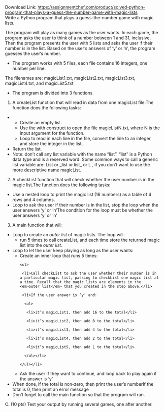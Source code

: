 Download Link: https://assignmentchef.com/product/solved-python-program-that-plays-a-guess-the-number-game-with-magic-lists
<br>
Write a Python program that plays a guess-the-number game with magic lists.

The program will play as many games as the user wants. In each game, the program asks the user to think of a number between 1 and 31, inclusive. Then the program presents the user with 5 lists and asks the user if their number is in the list. Based on the user’s answers of ‘y’ or ‘n’, the program guesses the user’s number.

<ul>

 <li>The program works with 5 files, each file contains 16 integers, one number per line.</li>

</ul>

The filenames are: magicList1.txt, magicList2.txt, magicList3.txt, magicList4.txt, and magicList5.txt

<ul>

 <li>The program is divided into 3 functions.</li>

</ul>

1. A createList function that will read in data from one magicList file.The function does the following tasks:

<ul>

 <li>

  <ul>

   <li>Create an empty list.</li>

   <li>Use the with construct to open the file magicListN.txt, where N is the input argument for the function.</li>

   <li>Loop to read in each line in the file, convert the line to an integer, and store the integer in the list.</li>

  </ul></li>

 <li>Return the list.</li>

 <li>Note: don’t call any list variable with the name “list”. “list” is a Python data type and is a reserved word. Some common ways to call a generic list variable are: List or _list or list_ or L , if you don’t want to use the more descriptive name magicList.</li>

</ul>

2. A checkList function that will check whether the user number is in the magic list.The function does the following tasks:

<ul>

 <li>Use a nested loop to print the magic list (16 numbers) as a table of 4 rows and 4 columns.</li>

 <li>Loop to ask the user if their number is in the list, stop the loop when the user answers ‘y’ or ‘n’The condition for the loop must be whether the user answers ‘y’ or ‘n’</li>

</ul>

3. A main function that will:

<ul>

 <li>Loop to create an <em>outer list</em> of magic lists. The loop will:

  <ul>

   <li>run 5 times to call createList, and each time store the returned magic list into the <em>outer list</em>.</li>

  </ul></li>

 <li>Loop to let the user keep playing as long as the user wants:

  <ul>

   <li>Create an inner loop that runs 5 times:

    <ul>

     <li>Call checkList to ask the user whether their number is in a particular magic list, passing to checkList one magic list at a time. Recall that the magic lists are elements in the <em>outer list</em> that you created in the step above.</li>

     <li>If the user answer is ‘y’ and:

      <ul>

       <li>it’s magicList1, then add 16 to the total</li>

       <li>it’s magicList2, then add 8 to the total</li>

       <li>it’s magicList3, then add 4 to the total</li>

       <li>it’s magicList4, then add 2 to the total</li>

       <li>it’s magicList5, then add 1 to the total</li>

      </ul></li>

    </ul></li>

   <li>Ask the user if they want to continue, and loop back to play again if the answer is ‘y’</li>

  </ul></li>

 <li>When done, if the total is non-zero, then print the user’s numberIf the total is 0, then print an error message</li>

 <li>Don’t forget to call the main function so that the program will run.</li>

</ul>

C. (10 pts) Test your output by running several games, one after another.